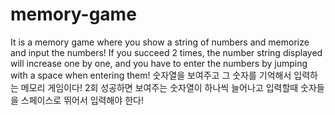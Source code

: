 # memory-game
It is a memory game where you show a string of numbers and memorize and input the numbers! If you succeed 2 times, the number string displayed will increase one by one, and you have to enter the numbers by jumping with a space when entering them! 숫자열을 보여주고 그 숫자를 기억해서 입력하는 메모리 게임이다! 2회 성공하면 보여주는 숫자열이 하나씩 늘어나고 입력할때 숫자들을 스페이스로 뛰어서 입력해야 한다!
